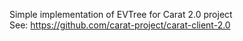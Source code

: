 Simple implementation of EVTree for Carat 2.0 project  
See: https://github.com/carat-project/carat-client-2.0